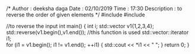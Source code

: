 /*
    Author : deeksha daga
    Date : 02/10/2019
    Time : 17:30
    Description : to reverse the order of given elements
*/
#include <iostream>
#include <algorithm>

//to reverse the input
int main() { 
	int i;
	std::vector<int> v1{1,2,3,4};  
	std::reverse(v1.begin(),v1.end());
	//this function is used
	std::vector<int>::iterator i1;  
	for (i1 = v1.begin(); i1 != v1.end(); ++i1) { 
		std::cout << *i1 << " "; 
	} 
	return 0; 
} 
